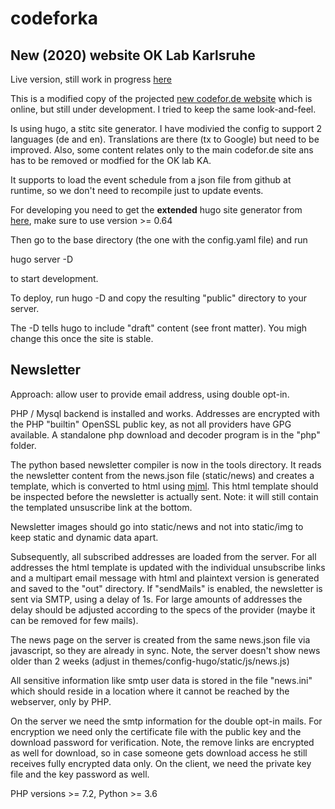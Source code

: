 # codeforka
## New (2020) website OK Lab Karlsruhe

Live version, still work in progress [here](https://ok-lab-karlsruhe.de)


This is a modified copy of the projected [new codefor.de website](https://dev.codefor.de) which is online, but still under development. I tried to keep the same look-and-feel.

Is using hugo, a stitc site generator. I have modivied the config to support 2 languages (de and en). Translations are there (tx to Google) but need to be improved. Also, some content relates only to the main codefor.de site ans has to be removed or modfied for the OK lab KA.

It supports to load the event schedule from a json file from github at runtime, so we don't need to recompile just to update events.

For developing you need to get the **extended** hugo site generator from [here](https://github.com/gohugoio/hugo/releases/), make sure to use version >= 0.64

Then go to the base directory (the one with the config.yaml file) and run

hugo server -D

to start development.

To deploy, run hugo -D and copy the resulting "public" directory to your server.

The -D tells hugo to include "draft" content (see front matter). You migh change this once the site is stable.

## Newsletter 
Approach: allow user to provide email address, using double opt-in. 

PHP / Mysql backend is installed and works. Addresses are encrypted with the PHP "builtin" OpenSSL public key, as not all providers have GPG available. A standalone php download and decoder program is in the "php" folder. 

The python based newsletter compiler is now in the tools directory. It reads the newsletter content from the news.json file (static/news) and creates a template, which is converted to html using [mjml](https://mjml.io/).
This html template should be inspected before the newsletter is actually sent. Note: it will still contain the templated unsuscribe link at the bottom.

Newsletter images should go into static/news and not into static/img to keep static and dynamic data apart.

Subsequently, all subscribed addresses are loaded from the server. For all addresses the html template is updated with the individual unsubscribe links and a multipart email message with html and plaintext version is generated and saved to the "out" directory. If "sendMails" is enabled, the newsletter is sent via SMTP, using a delay of 1s. For large amounts of addresses the delay should be adjusted according to the specs of the provider (maybe it can be removed for few mails).

The news page on the server is created from the same news.json file via javascript, so they are already in sync. Note, the server doesn't show news older than 2 weeks (adjust in themes/config-hugo/static/js/news.js)

All sensitive information like smtp user data is stored in the file "news.ini" which should reside in a location where it cannot be reached by the webserver, only by PHP.

On the server we need the smtp information for the double opt-in mails. For encryption we need only the certificate file with the public key and the download password for verification. Note, the remove links are encrypted as well for download, so in case someone gets download access he still receives fully encrypted data only.
On the client, we need the private key file and the key password as well.

PHP versions >= 7.2, Python >= 3.6



